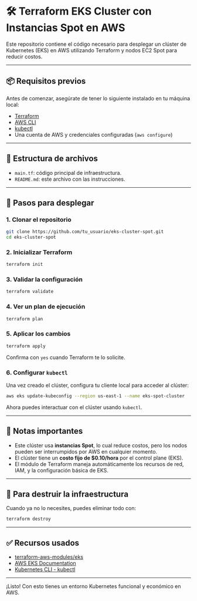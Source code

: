 
# 🛠️ Terraform EKS Cluster con Instancias Spot en AWS

Este repositorio contiene el código necesario para desplegar un clúster de Kubernetes (EKS) en AWS utilizando Terraform y nodos EC2 Spot para reducir costos.

---

## 📦 Requisitos previos

Antes de comenzar, asegúrate de tener lo siguiente instalado en tu máquina local:

- [Terraform](https://www.terraform.io/downloads.html)
- [AWS CLI](https://aws.amazon.com/cli/)
- [kubectl](https://kubernetes.io/docs/tasks/tools/)
- Una cuenta de AWS y credenciales configuradas (`aws configure`)

---

## 📁 Estructura de archivos

- `main.tf`: código principal de infraestructura.
- `README.md`: este archivo con las instrucciones.

---

## 🚀 Pasos para desplegar

### 1. Clonar el repositorio

```bash
git clone https://github.com/tu_usuario/eks-cluster-spot.git
cd eks-cluster-spot
```

### 2. Inicializar Terraform

```bash
terraform init
```

### 3. Validar la configuración

```bash
terraform validate
```

### 4. Ver un plan de ejecución

```bash
terraform plan
```

### 5. Aplicar los cambios

```bash
terraform apply
```

Confirma con `yes` cuando Terraform te lo solicite.

### 6. Configurar `kubectl`

Una vez creado el clúster, configura tu cliente local para acceder al clúster:

```bash
aws eks update-kubeconfig --region us-east-1 --name eks-spot-cluster
```

Ahora puedes interactuar con el clúster usando `kubectl`.

---

## 📌 Notas importantes

- Este clúster usa **instancias Spot**, lo cual reduce costos, pero los nodos pueden ser interrumpidos por AWS en cualquier momento.
- El clúster tiene un **costo fijo de $0.10/hora** por el control plane (EKS).
- El módulo de Terraform maneja automáticamente los recursos de red, IAM, y la configuración básica de EKS.

---

## 🧹 Para destruir la infraestructura

Cuando ya no lo necesites, puedes eliminar todo con:

```bash
terraform destroy
```

---

## ✅ Recursos usados

- [terraform-aws-modules/eks](https://github.com/terraform-aws-modules/terraform-aws-eks)
- [AWS EKS Documentation](https://docs.aws.amazon.com/eks/latest/userguide/what-is-eks.html)
- [Kubernetes CLI - kubectl](https://kubernetes.io/docs/reference/kubectl/)

---

¡Listo! Con esto tienes un entorno Kubernetes funcional y económico en AWS.
